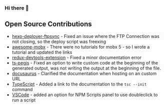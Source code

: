 ### Hi there 👋

<!--
**borgfriend/borgfriend** is a ✨ _special_ ✨ repository because its `README.md` (this file) appears on your GitHub profile.

Here are some ideas to get you started:

- 🔭 I’m currently working on ...
- 🌱 I’m currently learning ...
- 👯 I’m looking to collaborate on ...
- 🤔 I’m looking for help with ...
- 💬 Ask me about ...
- 📫 How to reach me: ...
- 😄 Pronouns: ...
- ⚡ Fun fact: ...
-->


## Open Source Contributions

* [hexo-deployer-ftpsync](https://github.com/hexojs/hexo-deployer-ftpsync) - Fixed an issue where the FTP Connection was not closing, so the deploy script was freexing
* [awesome-mobx](https://github.com/mobxjs/awesome-mobx) - There were no tutorials for mobx 5 - so I wrote a tutorial and updated the links
* [redux-devtools-extension](https://github.com/zalmoxisus/redux-devtools-extension) - Fixed a minor documentation error 
* [ts-pegjs](https://github.com/metadevpro/ts-pegjs) - Fixed an option to write custom code at the beginning of the generated output, was not writing the output at the beginning of the file.
* [docusaurus](https://github.com/CodeAndChaos/docusaurus) - Clarified the documentation when hosting on an custom URL
* [TypeScript](https://github.com/CodeAndChaos/TypeScript) - Added a link to the documentation to the `tsc --init` command
* [VSCode](https://github.com/microsoft/vscode) - added an option for NPM Scripts panel to use doubleclick to run a script
